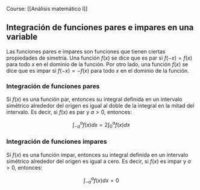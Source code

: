 Course: [[Análisis matemático I]]
## Integración de funciones pares e impares en una variable

Las funciones pares e impares son funciones que tienen ciertas propiedades de simetría. Una función $f(x)$ se dice que es par si $f(-x) = f(x)$ para todo $x$ en el dominio de la función. Por otro lado, una función $f(x)$ se dice que es impar si $f(-x) = -f(x)$ para todo $x$ en el dominio de la función. 

### Integración de funciones pares
Si $f(x)$ es una función par, entonces su integral definida en un intervalo simétrico alrededor del origen es igual al doble de la integral en la mitad del intervalo. Es decir, si $f(x)$ es par y $a > 0$, entonces:

$$\int_{-a}^a f(x) dx = 2 \int_0^a f(x) dx$$

### Integración de funciones impares
Si $f(x)$ es una función impar, entonces su integral definida en un intervalo simétrico alrededor del origen es igual a cero. Es decir, si $f(x)$ es impar y $a > 0$, entonces:

$$\int_{-a}^a f(x) dx = 0$$

